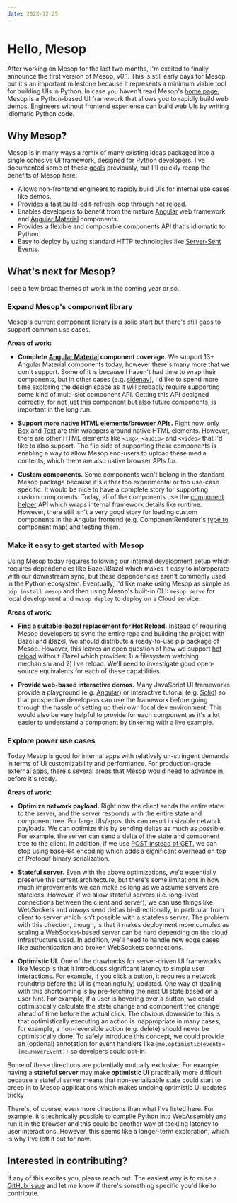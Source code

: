 ```yaml
---
date: 2023-12-25
---
```


# Hello, Mesop

After working on Mesop for the last two months, I'm excited to finally announce the first version of Mesop, v0.1. This is still early days for Mesop, but it's an important milestone because it represents a minimum viable tool for building UIs in Python. In case you haven't read Mesop's [home page](https://mesop-dev.github.io/mesop/), Mesop is a Python-based UI framework that allows you to rapidly build web demos. Engineers without frontend experience can build web UIs by writing idiomatic Python code.

## Why Mesop?

Mesop is in many ways a remix of many existing ideas packaged into a single cohesive UI framework, designed for Python developers. I've documented some of these [goals](../../goals.md) previously, but I'll quickly recap the benefits of Mesop here:

- Allows non-frontend engineers to rapidly build UIs for internal use cases like demos.
- Provides a fast build-edit-refresh loop through [hot reload](../../internal/hot-reload.md).
- Enables developers to benefit from the mature [Angular](https://angular.dev/) web framework and [Angular Material](https://material.angular.io/) components.
- Provides a flexible and composable components API that's idiomatic to Python.
- Easy to deploy by using standard HTTP technologies like [Server-Sent Events](https://developer.mozilla.org/en-US/docs/Web/API/Server-sent_events).


## What's next for Mesop?

I see a few broad themes of work in the coming year or so.

### Expand Mesop's component library

Mesop's current [component library](../../components/box.md) is a solid start but there's still gaps to support common use cases.

**Areas of work:**

- **Complete [Angular Material](https://material.angular.io/components/categories) component coverage.** We support 13+ Angular Material components today, however there's many more that we don't support. Some of it is because I haven't had time to wrap their components, but in other cases (e.g. [sidenav](https://github.com/mesop-dev/mesop/issues/30)), I'd like to spend more time exploring the design space as it will probably require supporting some kind of multi-slot component API. Getting this API designed correctly, for not just this component but also future components, is important in the long run.

- **Support more native HTML elements/browser APIs.** Right now, only [Box](../../components/box.md) and [Text](../../components/text.md) are thin wrappers around native HTML elements. However, there are other HTML elements like `<img>`, `<audio>`
 and `<video>` that I'd like to also support. The flip side of supporting these components is enabling a way to allow Mesop end-users to upload these media contents, which there are also native browser APIs for.

- **Custom components.** Some components won't belong in the standard Mesop package because it's either too experimental or too use-case specific. It would be nice to have a complete story for supporting custom components. Today, all of the components use the [component helper](https://github.com/mesop-dev/mesop/blob/main/mesop/component_helpers/helper.py) API which wraps internal framework details like runtime. However, there still isn't a very good story for loading custom components in the Angular frontend (e.g. ComponentRenderer's [type to component map](https://github.com/mesop-dev/mesop/blob/main/mesop/web/src/component_renderer/type_to_component.ts)) and testing them.


### Make it easy to get started with Mesop

Using Mesop today requires following our [internal development setup](../../internal/development.md) which requires dependencies like Bazel/iBazel which makes it easy to interoperate with our downstream sync, but these dependencies aren't commonly used in the Python ecosystem. Eventually, I'd like make using Mesop as simple as `pip install mesop` and then using Mesop's built-in CLI: `mesop serve` for local development and `mesop deploy` to deploy on a Cloud service.

**Areas of work:**

- **Find a suitable ibazel replacement for Hot Reload.** Instead of requiring Mesop developers to sync the entire repo and building the project with Bazel and iBazel, we should distribute a ready-to-use pip package of Mesop. However, this leaves an open question of how we support [hot reload](../../internal/hot-reload.md) without iBazel which provides: 1) a filesystem watching mechanism and 2) live reload. We'll need to investigate good open-source equivalents for each of these capabilities.

- **Provide web-based interactive demos.** Many JavaScript UI frameworks provide a playground (e.g. [Angular](https://angular.dev/playground)) or interactive tutorial (e.g. [Solid](https://www.solidjs.com/tutorial/introduction_basics)) so that prospective developers can use the framework before going through the hassle of setting up their own local dev environment. This would also be very helpful to provide for each component as it's a lot easier to understand a component by tinkering with a live example.

### Explore power use cases

Today Mesop is good for internal apps with relatively un-stringent demands in terms of UI customizability and performance. For production-grade external apps, there's several areas that Mesop would need to advance in, before it's ready.

**Areas of work:**

- **Optimize network payload.** Right now the client sends the entire state to the server, and the server responds with the entire state and component tree. For large UIs/apps, this can result in sizable network payloads. We can optimize this by sending deltas as much as possible. For example, the server can send a delta of the state and component tree to the client. In addition, if we use [POST instead of GET](https://github.com/mesop-dev/mesop/issues/26), we can stop using base-64 encoding which adds a significant overhead on top of Protobuf binary serialization.

- **Stateful server.** Even with the above optimizations, we'd essentially preserve the current architecture, but there's some limitations in how much improvements we can make as long as we assume servers are stateless. However, if we allow stateful servers (i.e. long-lived connections between the client and server), we can use things like WebSockets and *always* send deltas bi-directionally, in particular from client to server which isn't possible with a stateless server. The problem with this direction, though, is that it makes deployment more complex as scaling a WebSocket-based server can be hard depending on the cloud infrastructure used. In addition, we'll need to handle new edge cases like authentication and broken WebSockets connections.

- **Optimistic UI.** One of the drawbacks for server-driven UI frameworks like Mesop is that it introduces significant latency to simple user interactions. For example, if you click a button, it requires a network roundtrip before the UI is (meaningfully) updated. One way of dealing with this shortcoming is by pre-fetching the next UI state based on a user hint. For example, if a user is hovering over a button, we could optimistically calculate the state change and component tree change ahead of time before the actual click. The obvious downside to this is that optimistically executing an action is inappropriate in many cases, for example, a non-reversible action (e.g. delete) should never be optimistically done. To safely introduce this concept, we could provide an (optional) annotation for event handlers like `@me.optimistic(events=[me.HoverEvent])` so develpers could opt-in.

Some of these directions are potentially mutually exclusive. For example, having a **stateful server** may make **optimistic UI** practically more difficult because a stateful server means that non-serializable state could start to creep in to Mesop applications which makes undoing optimistic UI updates tricky

There's, of course, even more directions than what I've listed here. For example, it's technically possible to compile Python into WebAssembly and run it in the browser and this could be another way of tackling latency to user interactions. However, this seems like a longer-term exploration, which is why I've left it out for now.

## Interested in contributing?

If any of this excites you, please reach out. The easiest way is to raise a [GitHub issue](https://github.com/mesop-dev/mesop/issues) and let me know if there's something specific you'd like to contribute.
